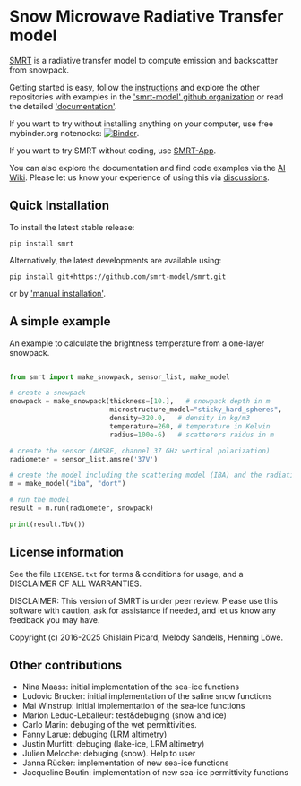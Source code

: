 
Snow Microwave Radiative Transfer model
=============================================

[SMRT](https://www.smrt-model.science/) is a radiative transfer model to compute emission and backscatter from snowpack.

Getting started is easy, follow the [instructions](https://www.smrt-model.science/getstarted.html) and explore the other repositories
with examples in the ['smrt-model' github organization](https://github.com/smrt-model) or read the detailed ['documentation'](https://smrt.readthedocs.io/en/master/).

If you want to try without installing anything on your computer, use free mybinder.org notenooks: [![Binder](https://mybinder.org/badge.svg)](https://mybinder.org/v2/gh/smrt-model/smrt/master?filepath=examples/iba_onelayer.ipynb).

If you want to try SMRT without coding, use [SMRT-App](https://snow.univ-grenoble-alpes.fr/smrt-app/).

You can also explore the documentation and find code examples via the [AI Wiki](https://deepwiki.com/smrt-model/smrt). Please let us know your experience of using this via [discussions](https://github.com/smrt-model/smrt/discussions).

Quick Installation
--------------------

To install the latest stable release:

```console
pip install smrt
```

Alternatively, the latest developments are available using:

```console
pip install git+https://github.com/smrt-model/smrt.git
```

or by ['manual installation'](https://smrt-model.science/getstarted.html).


A simple example
--------------------

An example to calculate the brightness temperature from a one-layer snowpack.

```python

from smrt import make_snowpack, sensor_list, make_model

# create a snowpack
snowpack = make_snowpack(thickness=[10.],   # snowpack depth in m
                         microstructure_model="sticky_hard_spheres",
                         density=320.0,   # density in kg/m3
                         temperature=260, # temperature in Kelvin
                         radius=100e-6)   # scatterers raidus in m

# create the sensor (AMSRE, channel 37 GHz vertical polarization)
radiometer = sensor_list.amsre('37V')

# create the model including the scattering model (IBA) and the radiative transfer solver (DORT)
m = make_model("iba", "dort")

# run the model
result = m.run(radiometer, snowpack)

print(result.TbV())

```


License information
--------------------

See the file ``LICENSE.txt`` for terms & conditions for usage, and a DISCLAIMER OF ALL
WARRANTIES.

DISCLAIMER: This version of SMRT is under peer review. Please use this software with caution, ask for assistance if needed, and let us know any feedback you may have.

Copyright (c) 2016-2025 Ghislain Picard, Melody Sandells, Henning Löwe.


Other contributions
--------------------

 - Nina Maass: initial implementation of the sea-ice functions
 - Ludovic Brucker: initial implementation of the saline snow functions
 - Mai Winstrup: initial implementation of the sea-ice functions
 - Marion Leduc-Leballeur: test&debuging (snow and ice)
 - Carlo Marin:  debuging of the wet permittivities.
 - Fanny Larue: debuging (LRM altimetry)
 - Justin Murfitt: debuging (lake-ice, LRM altimetry)
 - Julien Meloche: debuging (snow). Help to user
 - Janna Rücker: implementation of new sea-ice functions
 - Jacqueline Boutin: implementation of new sea-ice permittivity functions
